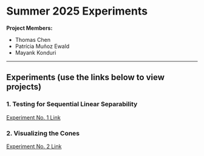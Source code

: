 # Summer 2025 Experiments

**Project Members:**  
- Thomas Chen  
- Patrícia Muñoz Ewald  
- Mayank Konduri

---

## Experiments (use the links below to view projects)

### 1. Testing for Sequential Linear Separability  
[ Experiment No. 1 Link](https://colab.research.google.com/drive/1glI17EJJEdi8scGCjhpa42ZmpCsZ4CVU?usp=sharing)

### 2. Visualizing the Cones  
[ Experiment No. 2 Link](https://colab.research.google.com/drive/1owO-VAnCmoNxCXqZ91DN30ZMfRnAbYNi?usp=sharing)
